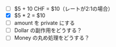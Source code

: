 - [ ] $5 + 10 CHF = $10（レートが2:1の場合）
- [x] $5 * 2 = $10
- [ ] amount を private にする
- [ ] Dollar の副作用をどうする？
- [ ] Money の丸め処理をどうする？